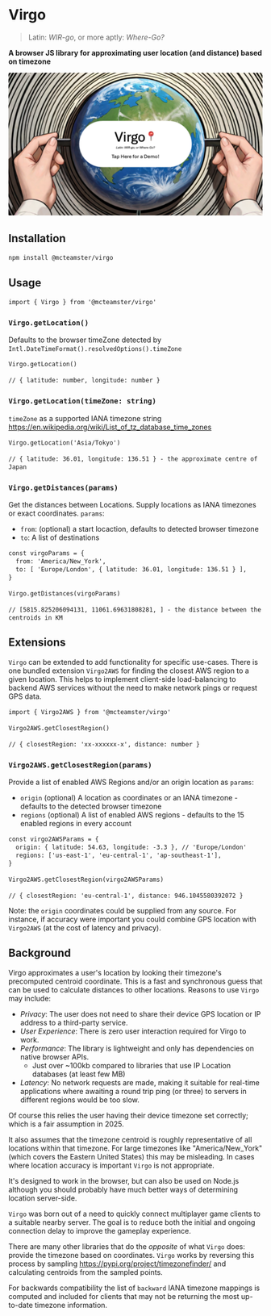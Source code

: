 # Virgo
> Latin: *WIR-go*, or more aptly: *Where-Go?*

**A browser JS library for approximating user location (and distance) based on timezone**

[![virgo](./docs/img/virgo.png)](https://virgo.tonz.io)

## Installation
```
npm install @mcteamster/virgo
```

## Usage
```
import { Virgo } from '@mcteamster/virgo'
```

### `Virgo.getLocation()`
Defaults to the browser timeZone detected by `Intl.DateTimeFormat().resolvedOptions().timeZone`
```
Virgo.getLocation()

// { latitude: number, longitude: number }
```

### `Virgo.getLocation(timeZone: string)`
`timeZone` as a supported IANA timezone string https://en.wikipedia.org/wiki/List_of_tz_database_time_zones

```
Virgo.getLocation('Asia/Tokyo')

// { latitude: 36.01, longitude: 136.51 } - the approximate centre of Japan
```

### `Virgo.getDistances(params)`
Get the distances between Locations. Supply locations as IANA timezones or exact coordinates. `params`:

- `from`: (optional) a start locaction, defaults to detected browser timezone
- `to`: A list of destinations

```
const virgoParams = {
  from: 'America/New_York',
  to: [ 'Europe/London', { latitude: 36.01, longitude: 136.51 } ],
}

Virgo.getDistances(virgoParams)

// [5815.825206094131, 11061.69631808281, ] - the distance between the centroids in KM
```

## Extensions
`Virgo` can be extended to add functionality for specific use-cases. There is one bundled extension `Virgo2AWS` for finding the closest AWS region to a given location. This helps to implement client-side load-balancing to backend AWS services without the need to make network pings or request GPS data.

```
import { Virgo2AWS } from '@mcteamster/virgo'

Virgo2AWS.getClosestRegion()

// { closestRegion: 'xx-xxxxxx-x', distance: number }
```

### `Virgo2AWS.getClosestRegion(params)`

Provide a list of enabled AWS Regions and/or an origin location as `params`:
- `origin` (optional) A location as coordinates or an IANA timezone - defaults to the detected browser timezone
- `regions` (optional) A list of enabled AWS regions - defaults to the 15 enabled regions in every account

```
const virgo2AWSParams = {
  origin: { latitude: 54.63, longitude: -3.3 }, // 'Europe/London'
  regions: ['us-east-1', 'eu-central-1', 'ap-southeast-1'],
}

Virgo2AWS.getClosestRegion(virgo2AWSParams)

// { closestRegion: 'eu-central-1', distance: 946.1045580392072 }
```

Note: the `origin` coordinates could be supplied from any source. For instance, if accuracy were important you could combine GPS location with `Virgo2AWS` (at the cost of latency and privacy).

## Background
Virgo approximates a user's location by looking their timezone's precomputed centroid coordinate. This is a fast and synchronous guess that can be used to calculate distances to other locations. Reasons to use `Virgo` may include:
- *Privacy*: The user does not need to share their device GPS location or IP address to a third-party service.
- *User Experience*: There is zero user interaction required for Virgo to work.
- *Performance*: The library is lightweight and only has dependencies on native browser APIs.
  - Just over ~100kb compared to libraries that use IP Location databases (at least few MB)
- *Latency*: No network requests are made, making it suitable for real-time applications where awaiting a round trip ping (or three) to servers in different regions would be too slow.

Of course this relies the user having their device timezone set correctly; which is a fair assumption in 2025.

It also assumes that the timezone centroid is roughly representative of all locations within that timezone. For large timezones like "America/New_York" (which covers the Eastern United States) this may be misleading. In cases where location accuracy is important `Virgo` is not appropriate.

It's designed to work in the browser, but can also be used on Node.js although you should probably have much better ways of determining location server-side.

`Virgo` was born out of a need to quickly connect multiplayer game clients to a suitable nearby server. The goal is to reduce both the initial and ongoing connection delay to improve the gameplay experience.

There are many other libraries that do the *opposite* of what `Virgo` does: provide the timezone based on coordinates. `Virgo` works by reversing this process by sampling https://pypi.org/project/timezonefinder/ and calculating centroids from the sampled points.

For backwards compatibility the list of `backward` IANA timezone mappings is computed and included for clients that may not be returning the most up-to-date timezone information.
